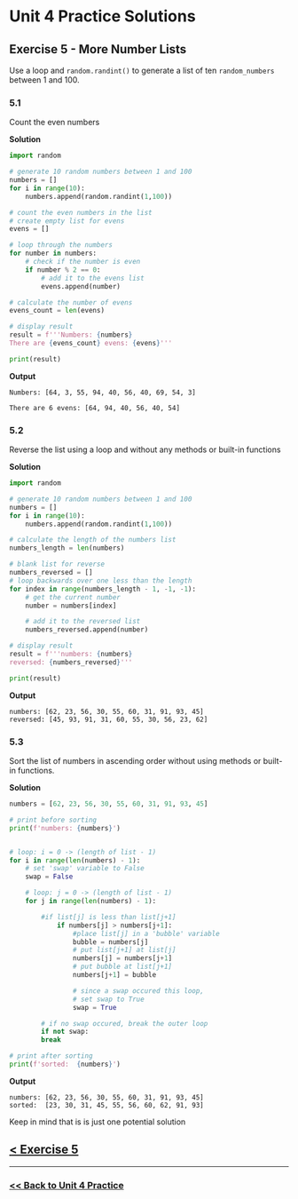 # Unit 4 Practice Solutions

## **Exercise 5 - More Number Lists**

Use a loop and `random.randint()` to generate a list of ten `random_numbers` between 1 and 100.

### **5.1**

Count the even numbers

**Solution**

```python
import random

# generate 10 random numbers between 1 and 100
numbers = []
for i in range(10):
    numbers.append(random.randint(1,100))

# count the even numbers in the list
# create empty list for evens
evens = []

# loop through the numbers
for number in numbers:
    # check if the number is even
    if number % 2 == 0:
        # add it to the evens list
        evens.append(number)

# calculate the number of evens
evens_count = len(evens)

# display result
result = f'''Numbers: {numbers}
There are {evens_count} evens: {evens}'''

print(result)
```

**Output**

    Numbers: [64, 3, 55, 94, 40, 56, 40, 69, 54, 3]

    There are 6 evens: [64, 94, 40, 56, 40, 54]

### **5.2**

Reverse the list using a loop and without any methods or built-in functions

**Solution**

```python
import random

# generate 10 random numbers between 1 and 100
numbers = []
for i in range(10):
    numbers.append(random.randint(1,100))

# calculate the length of the numbers list
numbers_length = len(numbers)

# blank list for reverse
numbers_reversed = []
# loop backwards over one less than the length
for index in range(numbers_length - 1, -1, -1):
    # get the current number
    number = numbers[index]

    # add it to the reversed list
    numbers_reversed.append(number)

# display result
result = f'''numbers: {numbers}
reversed: {numbers_reversed}'''

print(result)
```

**Output**

    numbers: [62, 23, 56, 30, 55, 60, 31, 91, 93, 45]
    reversed: [45, 93, 91, 31, 60, 55, 30, 56, 23, 62]

### **5.3**

Sort the list of numbers in ascending order without using methods or built-in functions.

**Solution**

```python
numbers = [62, 23, 56, 30, 55, 60, 31, 91, 93, 45]

# print before sorting
print(f'numbers: {numbers}')


# loop: i = 0 -> (length of list - 1)
for i in range(len(numbers) - 1):
    # set 'swap' variable to False
    swap = False

    # loop: j = 0 -> (length of list - 1)
    for j in range(len(numbers) - 1):

        #if list[j] is less than list[j+1]
            if numbers[j] > numbers[j+1]:
                #place list[j] in a 'bubble' variable
                bubble = numbers[j]
                # put list[j+1] at list[j]
                numbers[j] = numbers[j+1]
                # put bubble at list[j+1]
                numbers[j+1] = bubble

                # since a swap occured this loop,
                # set swap to True
                swap = True

        # if no swap occured, break the outer loop
        if not swap:
        break

# print after sorting
print(f'sorted:  {numbers}')
```

**Output**

    numbers: [62, 23, 56, 30, 55, 60, 31, 91, 93, 45]
    sorted:  [23, 30, 31, 45, 55, 56, 60, 62, 91, 93]

Keep in mind that is is just one potential solution

## [< Exercise 5](../exercise_5.md)

---

### [<< Back to Unit 4 Practice](/practice/unit_4/)